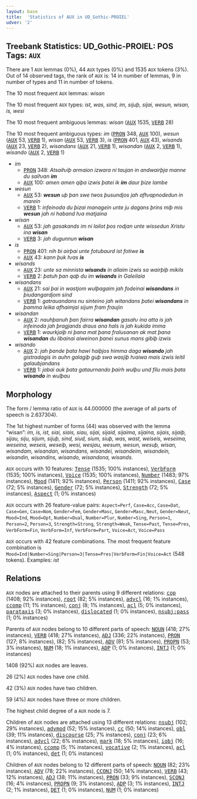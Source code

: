 ```yaml
---
layout: base
title:  'Statistics of AUX in UD_Gothic-PROIEL'
udver: '2'
---
```


## Treebank Statistics: UD_Gothic-PROIEL: POS Tags: `AUX`

There are 1 `AUX` lemmas (0%), 44 `AUX` types (0%) and 1535 `AUX` tokens (3%).
Out of 14 observed tags, the rank of `AUX` is: 14 in number of lemmas, 9 in number of types and 11 in number of tokens.

The 10 most frequent `AUX` lemmas: <em>wisan</em>

The 10 most frequent `AUX` types:  <em>ist, was, sind, im, sijuþ, sijai, wesun, wisan, is, wesi</em>

The 10 most frequent ambiguous lemmas: <em>wisan</em> (<tt><a href="got_proiel-pos-AUX.html">AUX</a></tt> 1535, <tt><a href="got_proiel-pos-VERB.html">VERB</a></tt> 28)

The 10 most frequent ambiguous types:  <em>im</em> (<tt><a href="got_proiel-pos-PRON.html">PRON</a></tt> 348, <tt><a href="got_proiel-pos-AUX.html">AUX</a></tt> 100), <em>wesun</em> (<tt><a href="got_proiel-pos-AUX.html">AUX</a></tt> 53, <tt><a href="got_proiel-pos-VERB.html">VERB</a></tt> 1), <em>wisan</em> (<tt><a href="got_proiel-pos-AUX.html">AUX</a></tt> 53, <tt><a href="got_proiel-pos-VERB.html">VERB</a></tt> 3), <em>is</em> (<tt><a href="got_proiel-pos-PRON.html">PRON</a></tt> 401, <tt><a href="got_proiel-pos-AUX.html">AUX</a></tt> 43), <em>wisands</em> (<tt><a href="got_proiel-pos-AUX.html">AUX</a></tt> 23, <tt><a href="got_proiel-pos-VERB.html">VERB</a></tt> 2), <em>wisandans</em> (<tt><a href="got_proiel-pos-AUX.html">AUX</a></tt> 21, <tt><a href="got_proiel-pos-VERB.html">VERB</a></tt> 1), <em>wisandan</em> (<tt><a href="got_proiel-pos-AUX.html">AUX</a></tt> 2, <tt><a href="got_proiel-pos-VERB.html">VERB</a></tt> 1), <em>wisando</em> (<tt><a href="got_proiel-pos-AUX.html">AUX</a></tt> 2, <tt><a href="got_proiel-pos-VERB.html">VERB</a></tt> 1)


* <em>im</em>
  * <tt><a href="got_proiel-pos-PRON.html">PRON</a></tt> 348: <em>Atsaiƕiþ armaion izwara ni taujan in andwairþja manne du saiƕan <b>im</b></em>
  * <tt><a href="got_proiel-pos-AUX.html">AUX</a></tt> 100: <em>amen amen qiþa izwis þatei ik <b>im</b> daur þize lambe</em>
* <em>wesun</em>
  * <tt><a href="got_proiel-pos-AUX.html">AUX</a></tt> 53: <em><b>wesun</b> uþ þan swe twos þusundjos jah afƕapnodedun in marein</em>
  * <tt><a href="got_proiel-pos-VERB.html">VERB</a></tt> 1: <em>infeinoda du þizai managein unte ju dagans þrins miþ mis <b>wesun</b> jah ni haband ƕa matjaina</em>
* <em>wisan</em>
  * <tt><a href="got_proiel-pos-AUX.html">AUX</a></tt> 53: <em>jah gasakands im ni lailot þos rodjan unte wissedun Xristu ina <b>wisan</b></em>
  * <tt><a href="got_proiel-pos-VERB.html">VERB</a></tt> 3: <em>jah dugunnun <b>wisan</b></em>
* <em>is</em>
  * <tt><a href="got_proiel-pos-PRON.html">PRON</a></tt> 401: <em>nih bi airþai unte fotubaurd ist fotiwe <b>is</b></em>
  * <tt><a href="got_proiel-pos-AUX.html">AUX</a></tt> 43: <em>kann þuk ƕas <b>is</b></em>
* <em>wisands</em>
  * <tt><a href="got_proiel-pos-AUX.html">AUX</a></tt> 23: <em>unte sa minnista <b>wisands</b> in allaim izwis sa wairþiþ mikils</em>
  * <tt><a href="got_proiel-pos-VERB.html">VERB</a></tt> 2: <em>þatuh þan qaþ du im <b>wisands</b> in Galeilaia</em>
* <em>wisandans</em>
  * <tt><a href="got_proiel-pos-AUX.html">AUX</a></tt> 21: <em>sai þai in wastjom wulþagaim jah fodeinai <b>wisandans</b> in þiudangardjom sind</em>
  * <tt><a href="got_proiel-pos-VERB.html">VERB</a></tt> 1: <em>gatrauandans nu sinteino jah witandans þatei <b>wisandans</b> in þamma leika afhaimjai sijum fram fraujin</em>
* <em>wisandan</em>
  * <tt><a href="got_proiel-pos-AUX.html">AUX</a></tt> 2: <em>nauhþanuh þan fairra <b>wisandan</b> gasaƕ ina atta is jah infeinoda jah þragjands draus ana hals is jah kukida imma</em>
  * <tt><a href="got_proiel-pos-VERB.html">VERB</a></tt> 1: <em>waurkjaiþ ni þana mat þana fralusanan ak mat þana <b>wisandan</b> du libainai aiweinon þanei sunus mans gibiþ izwis</em>
* <em>wisando</em>
  * <tt><a href="got_proiel-pos-AUX.html">AUX</a></tt> 2: <em>jah þande þata hawi haiþjos himma daga <b>wisando</b> jah gistradagis in auhn galagiþ guþ swa wasjiþ ƕaiwa mais izwis leitil galaubjandans</em>
  * <tt><a href="got_proiel-pos-VERB.html">VERB</a></tt> 1: <em>jabai auk þata gataurnando þairh wulþu und filu mais þata <b>wisando</b> in wulþau</em>

## Morphology

The form / lemma ratio of `AUX` is 44.000000 (the average of all parts of speech is 2.637304).

The 1st highest number of forms (44) was observed with the lemma “wisan”: <em>im, is, ist, siai, siais, siau, sijai, sijaid, sijaima, sijaina, sijais, sijaiþ, sijau, siju, sijum, sijuþ, sind, siud, sium, siuþ, was, wast, weiseis, weseima, weseina, weseis, weseiþ, wesi, wesjau, wesum, wesun, wesuþ, wisan, wisandam, wisandan, wisandans, wisandei, wisandeim, wisandein, wisandin, wisandins, wisando, wisandona, wisands</em>.

`AUX` occurs with 10 features: <tt><a href="got_proiel-feat-Tense.html">Tense</a></tt> (1535; 100% instances), <tt><a href="got_proiel-feat-VerbForm.html">VerbForm</a></tt> (1535; 100% instances), <tt><a href="got_proiel-feat-Voice.html">Voice</a></tt> (1535; 100% instances), <tt><a href="got_proiel-feat-Number.html">Number</a></tt> (1483; 97% instances), <tt><a href="got_proiel-feat-Mood.html">Mood</a></tt> (1411; 92% instances), <tt><a href="got_proiel-feat-Person.html">Person</a></tt> (1411; 92% instances), <tt><a href="got_proiel-feat-Case.html">Case</a></tt> (72; 5% instances), <tt><a href="got_proiel-feat-Gender.html">Gender</a></tt> (72; 5% instances), <tt><a href="got_proiel-feat-Strength.html">Strength</a></tt> (72; 5% instances), <tt><a href="got_proiel-feat-Aspect.html">Aspect</a></tt> (1; 0% instances)

`AUX` occurs with 26 feature-value pairs: `Aspect=Perf`, `Case=Acc`, `Case=Dat`, `Case=Gen`, `Case=Nom`, `Gender=Fem`, `Gender=Masc`, `Gender=Masc,Neut`, `Gender=Neut`, `Mood=Ind`, `Mood=Opt`, `Number=Dual`, `Number=Plur`, `Number=Sing`, `Person=1`, `Person=2`, `Person=3`, `Strength=Strong`, `Strength=Weak`, `Tense=Past`, `Tense=Pres`, `VerbForm=Fin`, `VerbForm=Inf`, `VerbForm=Part`, `Voice=Act`, `Voice=Pass`

`AUX` occurs with 42 feature combinations.
The most frequent feature combination is `Mood=Ind|Number=Sing|Person=3|Tense=Pres|VerbForm=Fin|Voice=Act` (548 tokens).
Examples: <em>ist</em>


## Relations

`AUX` nodes are attached to their parents using 9 different relations: <tt><a href="got_proiel-dep-cop.html">cop</a></tt> (1408; 92% instances), <tt><a href="got_proiel-dep-root.html">root</a></tt> (82; 5% instances), <tt><a href="got_proiel-dep-advcl.html">advcl</a></tt> (16; 1% instances), <tt><a href="got_proiel-dep-ccomp.html">ccomp</a></tt> (11; 1% instances), <tt><a href="got_proiel-dep-conj.html">conj</a></tt> (8; 1% instances), <tt><a href="got_proiel-dep-acl.html">acl</a></tt> (5; 0% instances), <tt><a href="got_proiel-dep-parataxis.html">parataxis</a></tt> (3; 0% instances), <tt><a href="got_proiel-dep-dislocated.html">dislocated</a></tt> (1; 0% instances), <tt><a href="got_proiel-dep-nsubj-pass.html">nsubj:pass</a></tt> (1; 0% instances)

Parents of `AUX` nodes belong to 10 different parts of speech: <tt><a href="got_proiel-pos-NOUN.html">NOUN</a></tt> (418; 27% instances), <tt><a href="got_proiel-pos-VERB.html">VERB</a></tt> (418; 27% instances), <tt><a href="got_proiel-pos-ADJ.html">ADJ</a></tt> (336; 22% instances), <tt><a href="got_proiel-pos-PRON.html">PRON</a></tt> (127; 8% instances),  (82; 5% instances), <tt><a href="got_proiel-pos-ADV.html">ADV</a></tt> (81; 5% instances), <tt><a href="got_proiel-pos-PROPN.html">PROPN</a></tt> (53; 3% instances), <tt><a href="got_proiel-pos-NUM.html">NUM</a></tt> (18; 1% instances), <tt><a href="got_proiel-pos-ADP.html">ADP</a></tt> (1; 0% instances), <tt><a href="got_proiel-pos-INTJ.html">INTJ</a></tt> (1; 0% instances)

1408 (92%) `AUX` nodes are leaves.

26 (2%) `AUX` nodes have one child.

42 (3%) `AUX` nodes have two children.

59 (4%) `AUX` nodes have three or more children.

The highest child degree of a `AUX` node is 7.

Children of `AUX` nodes are attached using 13 different relations: <tt><a href="got_proiel-dep-nsubj.html">nsubj</a></tt> (102; 29% instances), <tt><a href="got_proiel-dep-advmod.html">advmod</a></tt> (52; 15% instances), <tt><a href="got_proiel-dep-cc.html">cc</a></tt> (50; 14% instances), <tt><a href="got_proiel-dep-obl.html">obl</a></tt> (39; 11% instances), <tt><a href="got_proiel-dep-discourse.html">discourse</a></tt> (25; 7% instances), <tt><a href="got_proiel-dep-conj.html">conj</a></tt> (23; 6% instances), <tt><a href="got_proiel-dep-advcl.html">advcl</a></tt> (22; 6% instances), <tt><a href="got_proiel-dep-mark.html">mark</a></tt> (18; 5% instances), <tt><a href="got_proiel-dep-iobj.html">iobj</a></tt> (16; 4% instances), <tt><a href="got_proiel-dep-ccomp.html">ccomp</a></tt> (5; 1% instances), <tt><a href="got_proiel-dep-vocative.html">vocative</a></tt> (2; 1% instances), <tt><a href="got_proiel-dep-acl.html">acl</a></tt> (1; 0% instances), <tt><a href="got_proiel-dep-det.html">det</a></tt> (1; 0% instances)

Children of `AUX` nodes belong to 12 different parts of speech: <tt><a href="got_proiel-pos-NOUN.html">NOUN</a></tt> (82; 23% instances), <tt><a href="got_proiel-pos-ADV.html">ADV</a></tt> (78; 22% instances), <tt><a href="got_proiel-pos-CCONJ.html">CCONJ</a></tt> (50; 14% instances), <tt><a href="got_proiel-pos-VERB.html">VERB</a></tt> (43; 12% instances), <tt><a href="got_proiel-pos-ADJ.html">ADJ</a></tt> (38; 11% instances), <tt><a href="got_proiel-pos-PRON.html">PRON</a></tt> (33; 9% instances), <tt><a href="got_proiel-pos-SCONJ.html">SCONJ</a></tt> (16; 4% instances), <tt><a href="got_proiel-pos-PROPN.html">PROPN</a></tt> (9; 3% instances), <tt><a href="got_proiel-pos-ADP.html">ADP</a></tt> (3; 1% instances), <tt><a href="got_proiel-pos-INTJ.html">INTJ</a></tt> (2; 1% instances), <tt><a href="got_proiel-pos-DET.html">DET</a></tt> (1; 0% instances), <tt><a href="got_proiel-pos-NUM.html">NUM</a></tt> (1; 0% instances)

